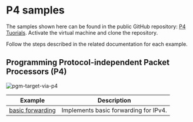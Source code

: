 
# P4 samples

The samples shown here can be found in the public GitHub repository: [P4 Tuorials](https://github.com/p4lang/tutorials).
Activate the virtual machine and clone the repository.

Follow the steps described in the related documentation for each example.


## Programming Protocol-independent Packet Processors (P4)

![pgm-target-via-p4](P4/images/pgm-target-via-p4.svg)


|Example|Description|
|--------|-----------|
|[basic forwarding](samples/p4-basic-frowarding.md)|Implements basic forwarding for IPv4.|
